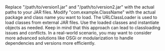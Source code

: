 Replace "/path/to/version1.jar" and "/path/to/version2.jar" with the actual paths to your JAR files.
Modify "com.example.ClassName" with the actual package and class name you want to load.
The URLClassLoader is used to load classes from external JAR files.
Use the loaded classes and instantiate objects as needed.
Keep in mind that this approach can lead to classloading issues and conflicts. 
In a real-world scenario, you may want to consider more advanced solutions like OSGi or modularization to handle dependencies and versions more efficiently.

